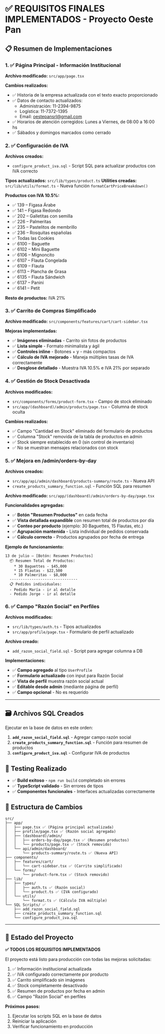 # ✅ REQUISITOS FINALES IMPLEMENTADOS - Proyecto Oeste Pan

## 📋 Resumen de Implementaciones

### 1. ✅ Página Principal - Información Institucional

**Archivo modificado:** `src/app/page.tsx`

**Cambios realizados:**
- ✅ Historia de la empresa actualizada con el texto exacto proporcionado
- ✅ Datos de contacto actualizados:
  - Administración: 11-2394-9875
  - Logística: 11-7372-1395
  - Email: oestepansrl@gmail.com
- ✅ Horarios de atención corregidos: Lunes a Viernes, de 08:00 a 16:00 hs
- ✅ Sábados y domingos marcados como cerrado

### 2. ✅ Configuración de IVA

**Archivos creados:**
- `configure_product_iva.sql` - Script SQL para actualizar productos con IVA correcto

**Tipos actualizados:** `src/lib/types/product.ts`
**Utilities creadas:** `src/lib/utils/format.ts` - Nueva función `formatCartPriceBreakdown()`

**Productos con IVA 10.5%:**
- ✅ 139 – Figasa Árabe
- ✅ 141 – Figasa Redondo  
- ✅ 202 – Galletitas con semilla
- ✅ 226 – Palmeritas
- ✅ 235 – Pastelitos de membrillo
- ✅ 236 – Rosquitas españolas
- ✅ Todas las Cookies
- ✅ 6100 – Baguette
- ✅ 6102 – Mini Baguette
- ✅ 6106 – Mignoncito
- ✅ 6107 – Flauta Congelada
- ✅ 6109 – Flauta
- ✅ 6113 – Plancha de Grasa
- ✅ 6135 – Flauta Sándwich
- ✅ 6137 – Panini
- ✅ 6141 – Petit

**Resto de productos:** IVA 21%

### 3. ✅ Carrito de Compras Simplificado

**Archivo modificado:** `src/components/features/cart/cart-sidebar.tsx`

**Mejoras implementadas:**
- ✅ **Imágenes eliminadas** - Carrito sin fotos de productos
- ✅ **Lista simple** - Formato minimalista y ágil
- ✅ **Controles inline** - Botones + y - más compactos
- ✅ **Cálculo de IVA mejorado** - Maneja múltiples tasas de IVA correctamente
- ✅ **Desglose detallado** - Muestra IVA 10.5% e IVA 21% por separado

### 4. ✅ Gestión de Stock Desactivada

**Archivos modificados:**
- `src/components/forms/product-form.tsx` - Campo de stock eliminado
- `src/app/(dashboard)/admin/products/page.tsx` - Columna de stock oculta

**Cambios realizados:**
- ✅ Campo "Cantidad en Stock" eliminado del formulario de productos
- ✅ Columna "Stock" removida de la tabla de productos en admin
- ✅ Stock siempre establecido en 0 (sin control de inventario)
- ✅ No se muestran mensajes relacionados con stock

### 5. ✅ Mejora en /admin/orders-by-day

**Archivos creados:**
- `src/app/api/admin/dashboard/products-summary/route.ts` - Nueva API
- `create_products_summary_function.sql` - Función SQL para resumen

**Archivo modificado:** `src/app/(dashboard)/admin/orders-by-day/page.tsx`

**Funcionalidades agregadas:**
- ✅ **Botón "Resumen Productos"** en cada fecha
- ✅ **Vista detallada expandible** con resumen total de productos por día
- ✅ **Conteo por producto** (ejemplo: 30 Baguettes, 15 Flautas, etc.)
- ✅ **Agrupación mantenida** - Lista individual de pedidos conservada
- ✅ **Cálculo correcto** - Productos agrupados por fecha de entrega

**Ejemplo de funcionamiento:**
```
13 de julio – [Botón: Resumen Productos]
  📦 Resumen Total de Productos:
    * 30 Baguettes - $45,000
    * 15 Flautas - $22,500  
    * 10 Palmeritas - $8,000
  -------------------------------
  📋 Pedidos individuales:
  - Pedido María - ir al detalle
  - Pedido Jorge - ir al detalle
```

### 6. ✅ Campo "Razón Social" en Perfiles

**Archivos modificados:**
- `src/lib/types/auth.ts` - Tipos actualizados
- `src/app/profile/page.tsx` - Formulario de perfil actualizado

**Archivo creado:**
- `add_razon_social_field.sql` - Script para agregar columna a DB

**Implementaciones:**
- ✅ **Campo agregado** al tipo `UserProfile` 
- ✅ **Formulario actualizado** con input para Razón Social
- ✅ **Vista de perfil** muestra razón social actual
- ✅ **Editable desde admin** (mediante página de perfil)
- ✅ **Campo opcional** - No es requerido

---

## 🗃️ Archivos SQL Creados

Ejecutar en la base de datos en este orden:

1. **`add_razon_social_field.sql`** - Agregar campo razón social
2. **`create_products_summary_function.sql`** - Función para resumen de productos  
3. **`configure_product_iva.sql`** - Configurar IVA de productos

## 🧪 Testing Realizado

- ✅ **Build exitoso** - `npm run build` completado sin errores
- ✅ **TypeScript validado** - Sin errores de tipos
- ✅ **Componentes funcionales** - Interfaces actualizadas correctamente

## 📁 Estructura de Cambios

```
src/
├── app/
│   ├── page.tsx ✅ (Página principal actualizada)
│   ├── profile/page.tsx ✅ (Razón social agregada)
│   ├── (dashboard)/admin/
│   │   ├── orders-by-day/page.tsx ✅ (Resumen productos)
│   │   └── products/page.tsx ✅ (Stock removido)
│   └── api/admin/dashboard/
│       └── products-summary/route.ts ✅ (Nueva API)
├── components/
│   ├── features/cart/
│   │   └── cart-sidebar.tsx ✅ (Carrito simplificado)
│   └── forms/
│       └── product-form.tsx ✅ (Stock removido)
├── lib/
│   ├── types/
│   │   ├── auth.ts ✅ (Razón social)
│   │   └── product.ts ✅ (IVA configurado)
│   └── utils/
│       └── format.ts ✅ (Cálculo IVA múltiple)
└── SQL Scripts/ ✅
    ├── add_razon_social_field.sql
    ├── create_products_summary_function.sql
    └── configure_product_iva.sql
```

---

## 🚀 Estado del Proyecto

**✅ TODOS LOS REQUISITOS IMPLEMENTADOS**

El proyecto está listo para producción con todas las mejoras solicitadas:

1. ✅ Información institucional actualizada
2. ✅ IVA configurado correctamente por producto
3. ✅ Carrito simplificado sin imágenes
4. ✅ Stock completamente desactivado
5. ✅ Resumen de productos por fecha en admin
6. ✅ Campo "Razón Social" en perfiles

**Próximos pasos:**
1. Ejecutar los scripts SQL en la base de datos
2. Reiniciar la aplicación 
3. Verificar funcionamiento en producción
